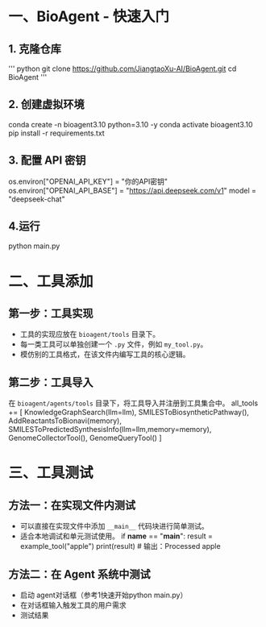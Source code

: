 # 一、BioAgent - 快速入门
## 1. 克隆仓库
'''
python
git clone https://github.com/JiangtaoXu-AI/BioAgent.git
cd BioAgent
'''
## 2. 创建虚拟环境
conda create -n bioagent3.10 python=3.10 -y
conda activate bioagent3.10
pip install -r requirements.txt


## 3. 配置 API 密钥
os.environ["OPENAI_API_KEY"] = "你的API密钥"
os.environ["OPENAI_API_BASE"] = "https://api.deepseek.com/v1"
model = "deepseek-chat"

## 4.运行
python main.py

# 二、工具添加
## 第一步：工具实现

- 工具的实现应放在 `bioagent/tools` 目录下。
- 每一类工具可以单独创建一个 `.py` 文件，例如 `my_tool.py`。
- 模仿别的工具格式，在该文件内编写工具的核心逻辑。

## 第二步：工具导入

在 `bioagent/agents/tools` 目录下，将工具导入并注册到工具集合中。
all_tools += [
    KnowledgeGraphSearch(llm=llm),
    SMILESToBiosyntheticPathway(),
    AddReactantsToBionavi(memory),
    SMILESToPredictedSynthesisInfo(llm=llm,memory=memory),
    GenomeCollectorTool(),
    GenomeQueryTool()
]

# 三、工具测试

## 方法一：在实现文件内测试

- 可以直接在实现文件中添加 `__main__` 代码块进行简单测试。
- 适合本地调试和单元测试使用。
if __name__ == "__main__":
    result = example_tool("apple")
    print(result)  # 输出：Processed apple
## 方法二：在 Agent 系统中测试
- 启动 agent对话框（参考1快速开始python main.py）
- 在对话框输入触发工具的用户需求
- 测试结果




